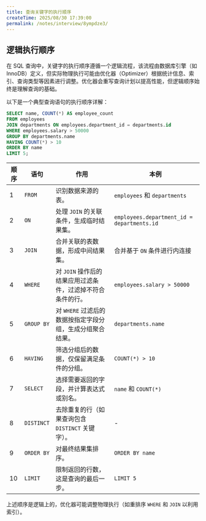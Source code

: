 ```yaml
---
title: 查询关键字的执行顺序
createTime: 2025/08/30 17:39:00
permalink: /notes/interview/8ympdze3/
---
```

## 逻辑执行顺序

在 SQL 查询中，关键字的执行顺序遵循一个逻辑流程，该流程由数据库引擎（如 InnoDB）定义，但实际物理执行可能由优化器（Optimizer）根据统计信息、索引、查询类型等因素进行调整。优化器会重写查询计划以提高性能，但逻辑顺序始终是理解查询的基础。

以下是一个典型查询语句的执行顺序详解：

```sql
SELECT name, COUNT(*) AS employee_count
FROM employees
JOIN departments ON employees.department_id = departments.id
WHERE employees.salary > 50000
GROUP BY departments.name
HAVING COUNT(*) > 10
ORDER BY name
LIMIT 5;
```

| 顺序  | 语句         | 作用                                | 本例                                         |
| --- | ---------- | --------------------------------- | ------------------------------------------ |
| 1   | `FROM`     | 识别数据来源的表。                         | `employees` 和 `departments`                |
| 2   | `ON`       | 处理 `JOIN` 的关联条件，生成临时结果集。          | `employees.department_id = departments.id` |
| 3   | `JOIN`     | 合并关联的表数据，形成中间结果集。                 | 合并基于 `ON` 条件进行内连接                          |
| 4   | `WHERE`    | 对 `JOIN` 操作后的结果应用过滤条件，过滤掉不符合条件的行。 | `employees.salary > 50000`                 |
| 5   | `GROUP BY` | 对 `WHERE` 过滤后的数据按指定字段分组，生成分组聚合结果。 | `departments.name`                         |
| 6   | `HAVING`   | 筛选分组后的数据，仅保留满足条件的分组。              | `COUNT(*) > 10`                            |
| 7   | `SELECT`   | 选择需要返回的字段，并计算表达式或别名。              | `name` 和 `COUNT(*)`                        |
| 8   | `DISTINCT` | 去除重复的行（如果查询包含 `DISTINCT` 关键字）。    | -                                          |
| 9   | `ORDER BY` | 对最终结果集排序。                         | `ORDER BY name`                            |
| 10  | `LIMIT`    | 限制返回的行数，这是查询的最后一步。                | `LIMIT 5`                                  |

上述顺序是逻辑上的，优化器可能调整物理执行（如重排序 `WHERE` 和 `JOIN` 以利用索引）。
